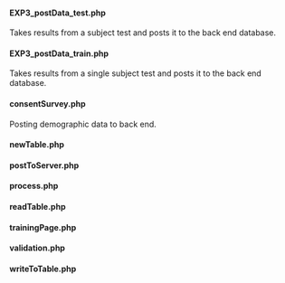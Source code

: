 #### EXP3_postData_test.php
Takes results from a subject test and posts it to the back end database.

#### EXP3_postData_train.php
Takes results from a single subject test and posts it to the back end database.

#### consentSurvey.php
Posting demographic data to back end.

#### newTable.php
#### postToServer.php
#### process.php
#### readTable.php
#### trainingPage.php
#### validation.php
#### writeToTable.php
